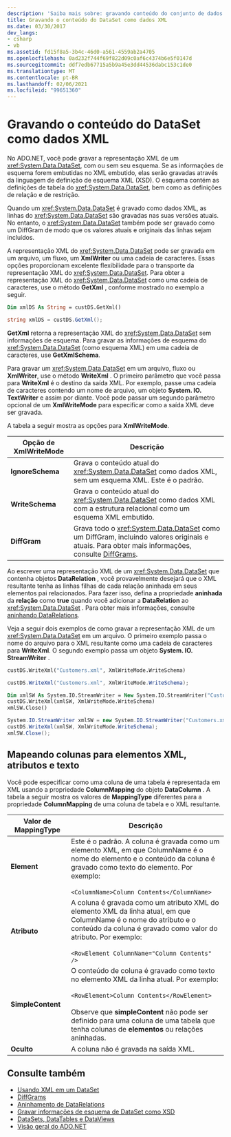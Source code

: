 ```yaml
---
description: 'Saiba mais sobre: gravando conteúdo do conjunto de dados como XML'
title: Gravando o conteúdo do DataSet como dados XML
ms.date: 03/30/2017
dev_langs:
- csharp
- vb
ms.assetid: fd15f8a5-3b4c-46d0-a561-4559ab2a4705
ms.openlocfilehash: 0ad232f744f69f822d09c0af6c4374b6e5f0147d
ms.sourcegitcommit: ddf7edb67715a5b9a45e3dd44536dabc153c1de0
ms.translationtype: MT
ms.contentlocale: pt-BR
ms.lasthandoff: 02/06/2021
ms.locfileid: "99651360"
---
```

# <a name="writing-dataset-contents-as-xml-data"></a>Gravando o conteúdo do DataSet como dados XML

No ADO.NET, você pode gravar a representação XML de um <xref:System.Data.DataSet>, com ou sem seu esquema. Se as informações de esquema forem embutidas no XML embutido, elas serão gravadas através da linguagem de definição de esquema XML (XSD). O esquema contém as definições de tabela do <xref:System.Data.DataSet>, bem como as definições de relação e de restrição.  
  
 Quando um <xref:System.Data.DataSet> é gravado como dados XML, as linhas do <xref:System.Data.DataSet> são gravadas nas suas versões atuais. No entanto, o <xref:System.Data.DataSet> também pode ser gravado como um DiffGram de modo que os valores atuais e originais das linhas sejam incluídos.  
  
 A representação XML do <xref:System.Data.DataSet> pode ser gravada em um arquivo, um fluxo, um **XmlWriter** ou uma cadeia de caracteres. Essas opções proporcionam excelente flexibilidade para o transporte da representação XML do <xref:System.Data.DataSet>. Para obter a representação XML do <xref:System.Data.DataSet> como uma cadeia de caracteres, use o método **GetXml** , conforme mostrado no exemplo a seguir.  
  
```vb  
Dim xmlDS As String = custDS.GetXml()  
```  
  
```csharp  
string xmlDS = custDS.GetXml();  
```  
  
 **GetXml** retorna a representação XML do <xref:System.Data.DataSet> sem informações de esquema. Para gravar as informações de esquema do <xref:System.Data.DataSet> (como esquema XML) em uma cadeia de caracteres, use **GetXmlSchema**.  
  
 Para gravar um <xref:System.Data.DataSet> em um arquivo, fluxo ou **XmlWriter**, use o método **WriteXml** . O primeiro parâmetro que você passa para **WriteXml** é o destino da saída XML. Por exemplo, passe uma cadeia de caracteres contendo um nome de arquivo, um objeto **System. IO. TextWriter** e assim por diante. Você pode passar um segundo parâmetro opcional de um **XmlWriteMode** para especificar como a saída XML deve ser gravada.  
  
 A tabela a seguir mostra as opções para **XmlWriteMode**.  
  
|Opção de XmlWriteMode|Descrição|  
|-------------------------|-----------------|  
|**IgnoreSchema**|Grava o conteúdo atual do <xref:System.Data.DataSet> como dados XML, sem um esquema XML. Este é o padrão.|  
|**WriteSchema**|Grava o conteúdo atual do <xref:System.Data.DataSet> como dados XML com a estrutura relacional como um esquema XML embutido.|  
|**DiffGram**|Grava todo o <xref:System.Data.DataSet> como um DiffGram, incluindo valores originais e atuais. Para obter mais informações, consulte [DiffGrams](diffgrams.md).|  
  
 Ao escrever uma representação XML de um <xref:System.Data.DataSet> que contenha objetos **DataRelation** , você provavelmente desejará que o XML resultante tenha as linhas filhas de cada relação aninhada em seus elementos pai relacionados. Para fazer isso, defina a propriedade **aninhada** da **relação** como **true** quando você adicionar a **DataRelation** ao <xref:System.Data.DataSet> . Para obter mais informações, consulte [aninhando DataRelations](nesting-datarelations.md).  
  
 Veja a seguir dois exemplos de como gravar a representação XML de um <xref:System.Data.DataSet> em um arquivo. O primeiro exemplo passa o nome do arquivo para o XML resultante como uma cadeia de caracteres para **WriteXml**. O segundo exemplo passa um objeto **System. IO. StreamWriter** .
  
```vb  
custDS.WriteXml("Customers.xml", XmlWriteMode.WriteSchema)  
```  
  
```csharp  
custDS.WriteXml("Customers.xml", XmlWriteMode.WriteSchema);  
```  
  
```vb  
Dim xmlSW As System.IO.StreamWriter = New System.IO.StreamWriter("Customers.xml")  
custDS.WriteXml(xmlSW, XmlWriteMode.WriteSchema)  
xmlSW.Close()  
```  
  
```csharp  
System.IO.StreamWriter xmlSW = new System.IO.StreamWriter("Customers.xml");  
custDS.WriteXml(xmlSW, XmlWriteMode.WriteSchema);  
xmlSW.Close();  
```  
  
## <a name="mapping-columns-to-xml-elements-attributes-and-text"></a>Mapeando colunas para elementos XML, atributos e texto  

 Você pode especificar como uma coluna de uma tabela é representada em XML usando a propriedade **ColumnMapping** do objeto **DataColumn** . A tabela a seguir mostra os valores de **MappingType** diferentes para a propriedade **ColumnMapping** de uma coluna de tabela e o XML resultante.  
  
|Valor de MappingType|Descrição|  
|-----------------------|-----------------|  
|**Element**|Este é o padrão. A coluna é gravada como um elemento XML, em que ColumnName é o nome do elemento e o conteúdo da coluna é gravado como texto do elemento. Por exemplo:<br /><br /> `<ColumnName>Column Contents</ColumnName>`|  
|**Atributo**|A coluna é gravada como um atributo XML do elemento XML da linha atual, em que ColumnName é o nome do atributo e o conteúdo da coluna é gravado como valor do atributo. Por exemplo:<br /><br /> `<RowElement ColumnName="Column Contents" />`|  
|**SimpleContent**|O conteúdo de coluna é gravado como texto no elemento XML da linha atual. Por exemplo:<br /><br /> `<RowElement>Column Contents</RowElement>`<br /><br /> Observe que **simpleContent** não pode ser definido para uma coluna de uma tabela que tenha colunas de **elementos** ou relações aninhadas.|  
|**Oculto**|A coluna não é gravada na saída XML.|  
  
## <a name="see-also"></a>Consulte também

- [Usando XML em um DataSet](using-xml-in-a-dataset.md)
- [DiffGrams](diffgrams.md)
- [Aninhamento de DataRelations](nesting-datarelations.md)
- [Gravar informações de esquema de DataSet como XSD](writing-dataset-schema-information-as-xsd.md)
- [DataSets, DataTables e DataViews](index.md)
- [Visão geral do ADO.NET](../ado-net-overview.md)
